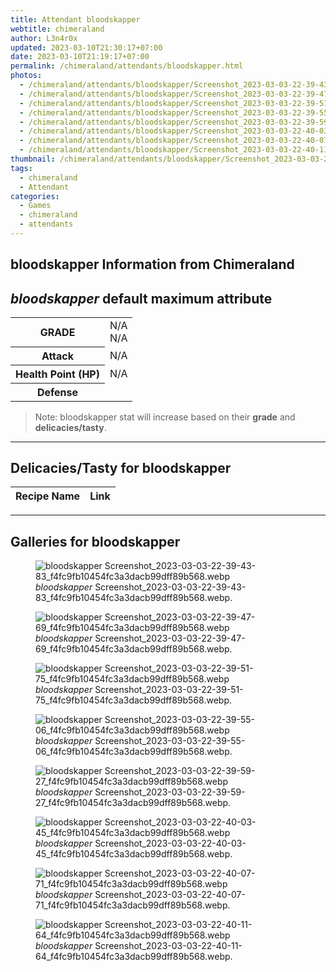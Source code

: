```yaml
---
title: Attendant bloodskapper
webtitle: chimeraland
author: L3n4r0x
updated: 2023-03-10T21:30:17+07:00
date: 2023-03-10T21:19:17+07:00
permalink: /chimeraland/attendants/bloodskapper.html
photos:
  - /chimeraland/attendants/bloodskapper/Screenshot_2023-03-03-22-39-43-83_f4fc9fb10454fc3a3dacb99dff89b568.webp
  - /chimeraland/attendants/bloodskapper/Screenshot_2023-03-03-22-39-47-69_f4fc9fb10454fc3a3dacb99dff89b568.webp
  - /chimeraland/attendants/bloodskapper/Screenshot_2023-03-03-22-39-51-75_f4fc9fb10454fc3a3dacb99dff89b568.webp
  - /chimeraland/attendants/bloodskapper/Screenshot_2023-03-03-22-39-55-06_f4fc9fb10454fc3a3dacb99dff89b568.webp
  - /chimeraland/attendants/bloodskapper/Screenshot_2023-03-03-22-39-59-27_f4fc9fb10454fc3a3dacb99dff89b568.webp
  - /chimeraland/attendants/bloodskapper/Screenshot_2023-03-03-22-40-03-45_f4fc9fb10454fc3a3dacb99dff89b568.webp
  - /chimeraland/attendants/bloodskapper/Screenshot_2023-03-03-22-40-07-71_f4fc9fb10454fc3a3dacb99dff89b568.webp
  - /chimeraland/attendants/bloodskapper/Screenshot_2023-03-03-22-40-11-64_f4fc9fb10454fc3a3dacb99dff89b568.webp
thumbnail: /chimeraland/attendants/bloodskapper/Screenshot_2023-03-03-22-39-43-83_f4fc9fb10454fc3a3dacb99dff89b568.webp
tags:
  - chimeraland
  - Attendant
categories:
  - Games
  - chimeraland
  - attendants
---
```


<link
  rel="stylesheet"
  href="https://rawcdn.githack.com/dimaslanjaka/Web-Manajemen/870a349/css/bootstrap-5-3-0-alpha3-wrapper.css"
/>
<section id="bootstrap-wrapper">
  <div data-bs-theme="dark">
    <h2>bloodskapper Information from Chimeraland</h2>
    <h2 id="attribute"><i>bloodskapper</i> default maximum attribute</h2>
    <div class="row">
      <div class="col mb-2">
        <div class="card">
          <div class="card-body">
            <table>
              <tr>
                <th>GRADE</th>
                <td>N/A <br />N/A</td>
              </tr>
              <tr>
                <th>Attack</th>
                <td>N/A</td>
              </tr>
              <tr>
                <th>Health Point (HP)</th>
                <td>N/A</td>
              </tr>
              <tr>
                <th>Defense</th>
                <td></td>
              </tr>
            </table>
          </div>
        </div>
      </div>
    </div>
    <blockquote class="bd-callout bd-callout-warning">
      Note: bloodskapper stat will increase based on their <b>grade</b> and
      <b>delicacies/tasty</b>.
    </blockquote>
    <hr />
    <h2 id="delicacies">Delicacies/Tasty for bloodskapper</h2>
    <div class="card">
      <div class="card-body">
        <div class="table-responsive">
          <table class="table table-striped">
            <thead>
              <tr>
                <th>Recipe Name</th>
                <th>Link</th>
              </tr>
            </thead>
            <tbody></tbody>
          </table>
        </div>
      </div>
    </div>
    <hr />
    <div id="gallery">
      <h2>Galleries for bloodskapper</h2>
      <div class="row">
        <div class="col-lg-6 col-12">
          <figure>
            <img
              src="https://www.webmanajemen.com/chimeraland/attendants/bloodskapper/Screenshot_2023-03-03-22-39-43-83_f4fc9fb10454fc3a3dacb99dff89b568.webp"
              alt="bloodskapper Screenshot_2023-03-03-22-39-43-83_f4fc9fb10454fc3a3dacb99dff89b568.webp"
            />
            <figcaption style="word-wrap: break-word">
              <i>bloodskapper</i>
              Screenshot_2023-03-03-22-39-43-83_f4fc9fb10454fc3a3dacb99dff89b568.webp.
            </figcaption>
          </figure>
        </div>
        <div class="col-lg-6 col-12">
          <figure>
            <img
              src="https://www.webmanajemen.com/chimeraland/attendants/bloodskapper/Screenshot_2023-03-03-22-39-47-69_f4fc9fb10454fc3a3dacb99dff89b568.webp"
              alt="bloodskapper Screenshot_2023-03-03-22-39-47-69_f4fc9fb10454fc3a3dacb99dff89b568.webp"
            />
            <figcaption style="word-wrap: break-word">
              <i>bloodskapper</i>
              Screenshot_2023-03-03-22-39-47-69_f4fc9fb10454fc3a3dacb99dff89b568.webp.
            </figcaption>
          </figure>
        </div>
        <div class="col-lg-6 col-12">
          <figure>
            <img
              src="https://www.webmanajemen.com/chimeraland/attendants/bloodskapper/Screenshot_2023-03-03-22-39-51-75_f4fc9fb10454fc3a3dacb99dff89b568.webp"
              alt="bloodskapper Screenshot_2023-03-03-22-39-51-75_f4fc9fb10454fc3a3dacb99dff89b568.webp"
            />
            <figcaption style="word-wrap: break-word">
              <i>bloodskapper</i>
              Screenshot_2023-03-03-22-39-51-75_f4fc9fb10454fc3a3dacb99dff89b568.webp.
            </figcaption>
          </figure>
        </div>
        <div class="col-lg-6 col-12">
          <figure>
            <img
              src="https://www.webmanajemen.com/chimeraland/attendants/bloodskapper/Screenshot_2023-03-03-22-39-55-06_f4fc9fb10454fc3a3dacb99dff89b568.webp"
              alt="bloodskapper Screenshot_2023-03-03-22-39-55-06_f4fc9fb10454fc3a3dacb99dff89b568.webp"
            />
            <figcaption style="word-wrap: break-word">
              <i>bloodskapper</i>
              Screenshot_2023-03-03-22-39-55-06_f4fc9fb10454fc3a3dacb99dff89b568.webp.
            </figcaption>
          </figure>
        </div>
        <div class="col-lg-6 col-12">
          <figure>
            <img
              src="https://www.webmanajemen.com/chimeraland/attendants/bloodskapper/Screenshot_2023-03-03-22-39-59-27_f4fc9fb10454fc3a3dacb99dff89b568.webp"
              alt="bloodskapper Screenshot_2023-03-03-22-39-59-27_f4fc9fb10454fc3a3dacb99dff89b568.webp"
            />
            <figcaption style="word-wrap: break-word">
              <i>bloodskapper</i>
              Screenshot_2023-03-03-22-39-59-27_f4fc9fb10454fc3a3dacb99dff89b568.webp.
            </figcaption>
          </figure>
        </div>
        <div class="col-lg-6 col-12">
          <figure>
            <img
              src="https://www.webmanajemen.com/chimeraland/attendants/bloodskapper/Screenshot_2023-03-03-22-40-03-45_f4fc9fb10454fc3a3dacb99dff89b568.webp"
              alt="bloodskapper Screenshot_2023-03-03-22-40-03-45_f4fc9fb10454fc3a3dacb99dff89b568.webp"
            />
            <figcaption style="word-wrap: break-word">
              <i>bloodskapper</i>
              Screenshot_2023-03-03-22-40-03-45_f4fc9fb10454fc3a3dacb99dff89b568.webp.
            </figcaption>
          </figure>
        </div>
        <div class="col-lg-6 col-12">
          <figure>
            <img
              src="https://www.webmanajemen.com/chimeraland/attendants/bloodskapper/Screenshot_2023-03-03-22-40-07-71_f4fc9fb10454fc3a3dacb99dff89b568.webp"
              alt="bloodskapper Screenshot_2023-03-03-22-40-07-71_f4fc9fb10454fc3a3dacb99dff89b568.webp"
            />
            <figcaption style="word-wrap: break-word">
              <i>bloodskapper</i>
              Screenshot_2023-03-03-22-40-07-71_f4fc9fb10454fc3a3dacb99dff89b568.webp.
            </figcaption>
          </figure>
        </div>
        <div class="col-lg-6 col-12">
          <figure>
            <img
              src="https://www.webmanajemen.com/chimeraland/attendants/bloodskapper/Screenshot_2023-03-03-22-40-11-64_f4fc9fb10454fc3a3dacb99dff89b568.webp"
              alt="bloodskapper Screenshot_2023-03-03-22-40-11-64_f4fc9fb10454fc3a3dacb99dff89b568.webp"
            />
            <figcaption style="word-wrap: break-word">
              <i>bloodskapper</i>
              Screenshot_2023-03-03-22-40-11-64_f4fc9fb10454fc3a3dacb99dff89b568.webp.
            </figcaption>
          </figure>
        </div>
      </div>
    </div>
  </div>
</section>